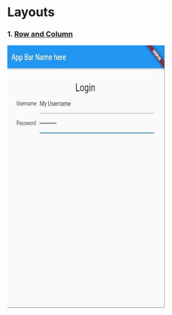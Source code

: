 # Layouts

### 1. [Row and Column](https://github.com/LenouarMiloud/FlutterTrainingBeginner/tree/main/Layouts/rows_and_columns_app)
![](https://github.com/LenouarMiloud/FlutterTrainingBeginner/blob/main/screenshots/Screenshot_14.JPG)
